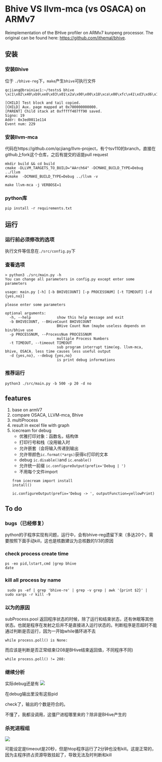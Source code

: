 # Bhive VS llvm-mca (vs OSACA) on ARMv7
Reimplementation of the BHive profiler on ARMv7 kunpeng processor. The original can be found here: https://github.com/ithemal/bhive.

## 安装
### 安装Bhive
位于 `./bhive-reg`下，`make`产生`bhive`可执行文件
```
qcjiang@brainiac1:~/tests$ bhive \xc1\x02\x40\xb9\xe0\x03\x01\x2a\x00\x00\x18\xca\x00\xfc\x41\xd3\xd6\x12\x00\x91\xc1\x02\x40\xb9\xe0\x03\x01\x2a

[CHILD] Test block and tail copied.
[CHILD] Aux. page mapped at 0x700000000000.
[PARENT] Child stack at 0xfffff407ff90 saved.
Signo: 19
Addr: 0x3ed0011e114
Event num: 229
```
### 安装llvm-mca
代码在https://github.com/qcjiang/llvm-project，有个tsv110的branch，直接在github上fork这个仓库，之后有提交的话提pull request
```
mkdir build && cd build
cmake -DLLVM_TARGETS_TO_BUILD="AArch64" -DCMAKE_BUILD_TYPE=Debug ../llvm
#cmake  -DCMAKE_BUILD_TYPE=Debug ../llvm -v

make llvm-mca -j VERBOSE=1
```
### python库
```
pip install -r requirements.txt
```

## 运行
### 运行前必须修改的选项
执行文件等信息在`./src/config.py`下

### 查看选项
```
> python3 ./src/main.py -h
You can change all parameters in config.py except enter some parameters

usage: main.py [-h] [-b BHIVECOUNT] [-p PROCESSNUM] [-t TIMEOUT] [-d {yes,no}]

please enter some parameters

optional arguments:
  -h, --help            show this help message and exit
  -b BHIVECOUNT, --BHiveCount BHIVECOUNT
                        BHive Count Num (maybe useless depends on bin/bhive use
  -p PROCESSNUM, --ProcessNum PROCESSNUM
                        multiple Process Numbers
  -t TIMEOUT, --timeout TIMEOUT
                        sub program interrupt time(eg. llvm-mca, bhive, OSACA. less time causes less useful output
  -d {yes,no}, --debug {yes,no}
                        is print debug informations
```
### 推荐运行
```
python3 ./src/main.py -b 500 -p 20 -d no
```
## features

1. base on armV7
2. compare OSACA, LLVM-mca, Bhive
3. multiProcess
4. result in excel file with graph
5. icecream for debug
	* 优雅打印对象：函数名，结构体
	* 打印行号和栈（没用输入时
	* 允许嵌套（会将输入传递到输出
	* 允许带颜色`ic.format(*args)`获得ic打印的文本
	* debug `ic.disable()`and `ic.enable()`
	* 允许统一前缀 `ic.configureOutput(prefix='Debug | ')`
	* 不用每个文件import
	```
	from icecream import install
	install()

	ic.configureOutput(prefix='Debug -> ', outputFunction=yellowPrint)
	```
## To do
### bugs（已经修复）

python的子程序实现有问题，运行中，会有bhive-reg遗留下来（多达20个，需要按照下面手动kill，这也是核数建议为总核数的1/3的原因

### check process create time
```
ps -eo pid,lstart,cmd |grep bhive
date
```
### kill all process by name
```
 sudo ps -ef | grep 'bhive-re' | grep -v grep | awk '{print $2}' | sudo xargs -r kill -9
```

### 以为的原因

subProcess.pool 返回程序状态的时候，除了运行和结束状态，还有休眠等其他状态。也就是程序在发射之后并不是直接进入运行状态的。判断程序是否超时不能通过判断是否运行，因为一开始while循环进不去
```
while process.poll() is None:
```
而应该是判断是否正常结束(208是BHive结束返回值，不同程序不同)
```
while process.poll() != 208:
```
### 继续分析
实际debug还是有
![](https://shaojiemike.oss-cn-hangzhou.aliyuncs.com/img/20220625173740.png)

在debug输出里没有这些pid

check了，输出的个数是符合的。

不懂了，我都没调用，这僵尸进程哪里来的？除非是BHive产生的

### 杀死进程组

![](https://shaojiemike.oss-cn-hangzhou.aliyuncs.com/img/20220625185611.png)

可能设定是timeout是20秒，但是htop程序运行了2分钟也没有kill。这是正常的，因为主程序挤占资源导致挂起了，导致无法及时判断和kill